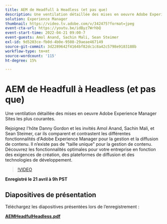 ```yaml
---
title: AEM de Headfull à Headless (et pas que)
description: Une ventilation détaillée des mises en oeuvre Adobe Experience Manager Sites les plus courantes.
solution: Experience Manager
thumbnail: https://video.tv.adobe.com/v/342475?format=jpeg
event-cta-url: https://youtu.be/idByz7WrhbQ
event-start-time: 2022-04-21 09:00-7
event-guests: Amol Anand, Sachin Mali, Sean Steimer
exl-id: 9d5203ce-fb0d-4b0e-9508-29aeae467149
source-git-commit: 3d2289642f4164bf82dc1c8a42c5798e9183188b
workflow-type: tm+mt
source-wordcount: '115'
ht-degree: 15%

---
```


# AEM de Headfull à Headless (et pas que)

Une ventilation détaillée des mises en oeuvre Adobe Experience Manager Sites les plus courantes.

Rejoignez l&#39;hôte Danny Gordon et les invités Amol Anand, Sachin Mali, et Sean Steimer, car ils comparent et contrastent les différentes fonctionnalités d&#39;Adobe Experience Manager pour la gestion et la diffusion de contenu. Il n’existe pas de &quot;taille unique&quot; pour la gestion de contenu. Découvrez les fonctionnalités optimales pour votre entreprise en fonction des exigences de création, des plateformes de diffusion et des technologies de développement.

>[!VIDEO](https://video.tv.adobe.com/v/342475/?quality=12&learn=on)

**Enregistré le 21 avril à 9h PST**

## Diapositives de présentation

Téléchargez les diapositives présentées lors de l’enregistrement :

**[AEMHeadfulHeadless.pdf](../assets/documents/AEMHeadfulHeadless.pdf)**
